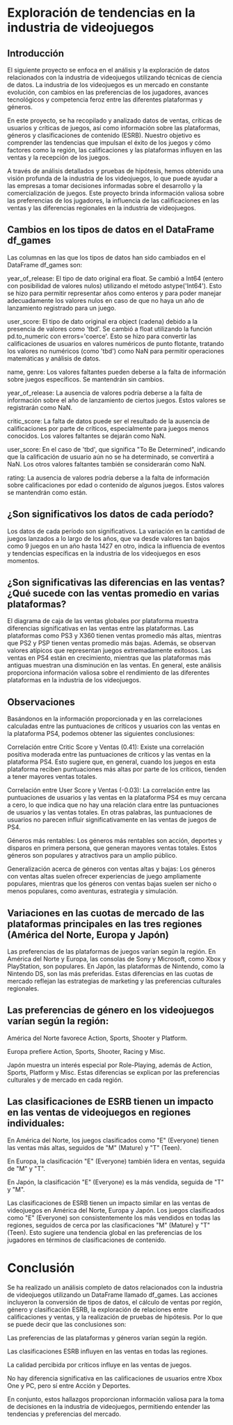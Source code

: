# Exploración de tendencias en la industria de videojuegos
## Introducción
El siguiente proyecto se enfoca en el análisis y la exploración de datos relacionados con la industria de videojuegos utilizando técnicas de ciencia de datos. La industria de los videojuegos es un mercado en constante evolución, con cambios en las preferencias de los jugadores, avances tecnológicos y competencia feroz entre las diferentes plataformas y géneros.

En este proyecto, se ha recopilado y analizado datos de ventas, críticas de usuarios y críticas de juegos, así como información sobre las plataformas, géneros y clasificaciones de contenido (ESRB). Nuestro objetivo es comprender las tendencias que impulsan el éxito de los juegos y cómo factores como la región, las calificaciones y las plataformas influyen en las ventas y la recepción de los juegos.

A través de análisis detallados y pruebas de hipótesis, hemos obtenido una visión profunda de la industria de los videojuegos, lo que puede ayudar a las empresas a tomar decisiones informadas sobre el desarrollo y la comercialización de juegos. Este proyecto brinda información valiosa sobre las preferencias de los jugadores, la influencia de las calificaciones en las ventas y las diferencias regionales en la industria de videojuegos.



## Cambios en los tipos de datos en el DataFrame df_games

Las columnas en las que los tipos de datos han sido cambiados en el DataFrame df_games son:

year_of_release: El tipo de dato original era float. Se cambió a Int64 (entero con posibilidad de valores nulos) utilizando el método astype('Int64'). Esto se hizo para permitir representar años como enteros y para poder manejar adecuadamente los valores nulos en caso de que no haya un año de lanzamiento registrado para un juego.

user_score: El tipo de dato original era object (cadena) debido a la presencia de valores como 'tbd'. Se cambió a float utilizando la función pd.to_numeric con errors='coerce'. Esto se hizo para convertir las calificaciones de usuarios en valores numéricos de punto flotante, tratando los valores no numéricos (como 'tbd') como NaN para permitir operaciones matemáticas y análisis de datos.

name, genre: Los valores faltantes pueden deberse a la falta de información sobre juegos específicos. Se mantendrán sin cambios.

year_of_release: La ausencia de valores podría deberse a la falta de información sobre el año de lanzamiento de ciertos juegos. Estos valores se registrarán como NaN.

critic_score: La falta de datos puede ser el resultado de la ausencia de calificaciones por parte de críticos, especialmente para juegos menos conocidos. Los valores faltantes se dejarán como NaN.

user_score: En el caso de 'tbd', que significa "To Be Determined", indicando que la calificación de usuario aún no se ha determinado, se convertirá a NaN. Los otros valores faltantes también se considerarán como NaN.

rating: La ausencia de valores podría deberse a la falta de información sobre calificaciones por edad o contenido de algunos juegos. Estos valores se mantendrán como están.



## ¿Son significativos los datos de cada período?
Los datos de cada período son significativos. La variación en la cantidad de juegos lanzados a lo largo de los años, que va desde valores tan bajos como 9 juegos en un año hasta 1427 en otro, indica la influencia de eventos y tendencias específicas en la industria de los videojuegos en esos momentos.


## ¿Son significativas las diferencias en las ventas? ¿Qué sucede con las ventas promedio en varias plataformas?
El diagrama de caja de las ventas globales por plataforma muestra diferencias significativas en las ventas entre las plataformas. Las plataformas como PS3 y X360 tienen ventas promedio más altas, mientras que PS2 y PSP tienen ventas promedio más bajas. Además, se observan valores atípicos que representan juegos extremadamente exitosos. Las ventas en PS4 están en crecimiento, mientras que las plataformas más antiguas muestran una disminución en las ventas. En general, este análisis proporciona información valiosa sobre el rendimiento de las diferentes plataformas en la industria de los videojuegos.



## Observaciones
Basándonos en la información proporcionada y en las correlaciones calculadas entre las puntuaciones de críticos y usuarios con las ventas en la plataforma PS4, podemos obtener las siguientes conclusiones:

Correlación entre Critic Score y Ventas (0.41): Existe una correlación positiva moderada entre las puntuaciones de críticos y las ventas en la plataforma PS4. Esto sugiere que, en general, cuando los juegos en esta plataforma reciben puntuaciones más altas por parte de los críticos, tienden a tener mayores ventas totales.

Correlación entre User Score y Ventas (-0.03): La correlación entre las puntuaciones de usuarios y las ventas en la plataforma PS4 es muy cercana a cero, lo que indica que no hay una relación clara entre las puntuaciones de usuarios y las ventas totales. En otras palabras, las puntuaciones de usuarios no parecen influir significativamente en las ventas de juegos de PS4.

Géneros más rentables: Los géneros más rentables son acción, deportes y disparos en primera persona, que generan mayores ventas totales. Estos géneros son populares y atractivos para un amplio público.

Generalización acerca de géneros con ventas altas y bajas: Los géneros con ventas altas suelen ofrecer experiencias de juego ampliamente populares, mientras que los géneros con ventas bajas suelen ser nicho o menos populares, como aventuras, estrategia y simulación.



## Variaciones en las cuotas de mercado de las plataformas principales en las tres regiones (América del Norte, Europa y Japón)
Las preferencias de las plataformas de juegos varían según la región. En América del Norte y Europa, las consolas de Sony y Microsoft, como Xbox y PlayStation, son populares. En Japón, las plataformas de Nintendo, como la Nintendo DS, son las más preferidas. Estas diferencias en las cuotas de mercado reflejan las estrategias de marketing y las preferencias culturales regionales.



## Las preferencias de género en los videojuegos varían según la región:
América del Norte favorece Action, Sports, Shooter y Platform.

Europa prefiere Action, Sports, Shooter, Racing y Misc.

Japón muestra un interés especial por Role-Playing, además de Action, Sports, Platform y Misc. Estas diferencias se explican por las preferencias culturales y de mercado en cada región.



## Las clasificaciones de ESRB tienen un impacto en las ventas de videojuegos en regiones individuales:

En América del Norte, los juegos clasificados como "E" (Everyone) tienen las ventas más altas, seguidos de "M" (Mature) y "T" (Teen).

En Europa, la clasificación "E" (Everyone) también lidera en ventas, seguida de "M" y "T".

En Japón, la clasificación "E" (Everyone) es la más vendida, seguida de "T" y "M".

Las clasificaciones de ESRB tienen un impacto similar en las ventas de videojuegos en América del Norte, Europa y Japón. Los juegos clasificados como "E" (Everyone) son consistentemente los más vendidos en todas las regiones, seguidos de cerca por las clasificaciones "M" (Mature) y "T" (Teen). Esto sugiere una tendencia global en las preferencias de los jugadores en términos de clasificaciones de contenido.



# Conclusión
Se ha realizado un análisis completo de datos relacionados con la industria de videojuegos utilizando un DataFrame llamado df_games. Las acciones incluyeron la conversión de tipos de datos, el cálculo de ventas por región, género y clasificación ESRB, la exploración de relaciones entre calificaciones y ventas, y la realización de pruebas de hipótesis. Por lo que se puede decir que las conclusiones son:

Las preferencias de las plataformas y géneros varían según la región.

Las clasificaciones ESRB influyen en las ventas en todas las regiones.

La calidad percibida por críticos influye en las ventas de juegos.

No hay diferencia significativa en las calificaciones de usuarios entre Xbox One y PC, pero sí entre Acción y Deportes.

En conjunto, estos hallazgos proporcionan información valiosa para la toma de decisiones en la industria de videojuegos, permitiendo entender las tendencias y preferencias del mercado.